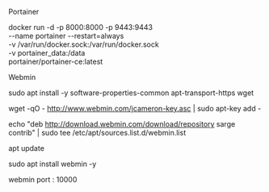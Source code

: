 
Portainer

docker run -d -p 8000:8000 -p 9443:9443 \
  --name portainer --restart=always \
  -v /var/run/docker.sock:/var/run/docker.sock \
  -v portainer_data:/data \
  portainer/portainer-ce:latest



Webmin

sudo apt install -y software-properties-common apt-transport-https wget

wget -qO - http://www.webmin.com/jcameron-key.asc | sudo apt-key add -

echo "deb http://download.webmin.com/download/repository sarge contrib" | sudo tee /etc/apt/sources.list.d/webmin.list

apt update

sudo apt install webmin -y

webmin port : 10000
